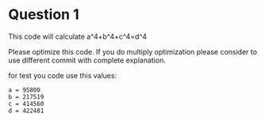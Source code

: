 # Question 1

This code will calculate a^4+b^4+c^4=d^4

Please optimize this code.
If you do multiply optimization please consider to use different commit with complete explanation.

for test you code use this values:

    a = 95800 
	b = 217519 
	c = 414560 
	d = 422481
	
